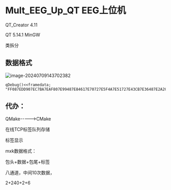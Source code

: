 # Mult_EEG_Up_QT EEG上位机

QT_Creator 4.11

QT 5.14.1 MinGW

类拆分



## 数据格式

![image-20240709143702382](C:\Users\Administrator\AppData\Roaming\Typora\typora-user-images\image-20240709143702382.png)





```
qDebug()<<framedata;  "FF087EDD907EC7BA7EAF807E99487E84617E70727E5F4A7E51727E43CB7E36487E2A2C7E22907E1BC47E18F27E158F7E123E7E14B87E19497E1C907E23737E2AEF7E36777E43AB7E50B07E5D4A20FEAA25000000BB"
```

## 代办：
QMake----->CMake

在线TCP标签队列存储

标签显示





mxk数据格式：

包头+数据+包尾+标签

八通道，中间10次数据，

2+240+2+6